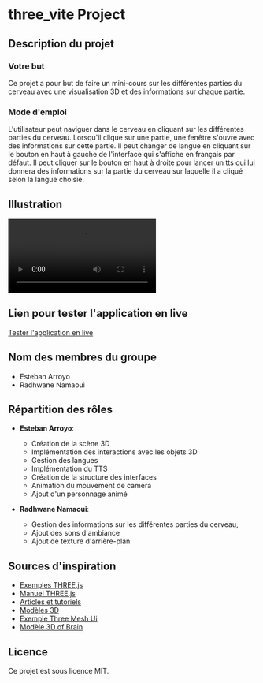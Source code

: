 # three_vite Project

## Description du projet

### Votre but

Ce projet a pour but de faire un mini-cours sur les différentes parties du cerveau avec une visualisation 3D et des
informations sur chaque partie.

### Mode d'emploi

L'utilisateur peut naviguer dans le cerveau en cliquant sur les différentes parties du cerveau. Lorsqu'il clique sur une
partie, une fenêtre s'ouvre avec des informations sur cette partie.
Il peut changer de langue en cliquant sur le bouton en haut à gauche de l'interface qui s'affiche en français par
défaut.
Il peut cliquer sur le bouton en haut à droite pour lancer un tts qui lui donnera des informations sur la partie du
cerveau sur laquelle il a cliqué selon la langue choisie.

## Illustration

![Demonstration](./Demonstration_web_site.mp4)

## Lien pour tester l'application en live

[Tester l'application en live](https://rxdhwxne1.github.io/Brain3Dweb/)

## Nom des membres du groupe

- Esteban Arroyo
- Radhwane Namaoui

## Répartition des rôles

- **Esteban Arroyo**:
  - Création de la scène 3D
  - Implémentation des interactions avec les objets 3D
  - Gestion des langues
  - Implémentation du TTS
  - Création de la structure des interfaces
  - Animation du mouvement de caméra
  - Ajout d'un personnage animé

- **Radhwane Namaoui**:
  - Gestion des informations sur les différentes parties du cerveau,
  - Ajout des sons d'ambiance
  - Ajout de texture d'arrière-plan

## Sources d'inspiration

- [Exemples THREE.js](https://threejs.org/examples/)
- [Manuel THREE.js](https://threejs.org/docs/)
- [Articles et tutoriels](https://sbcode.net/threejs/)
- [Modèles 3D](https://sketchfab.com/)
- [Exemple Three Mesh Ui](https://felixmariotto.github.io/three-mesh-ui/#basic_setup)
- [Modèle 3D of Brain](https://sketchfab.com/3d-models/brain-project-24ec03412dd8432bb0d3e750a72608e0)

## Licence

Ce projet est sous licence MIT.